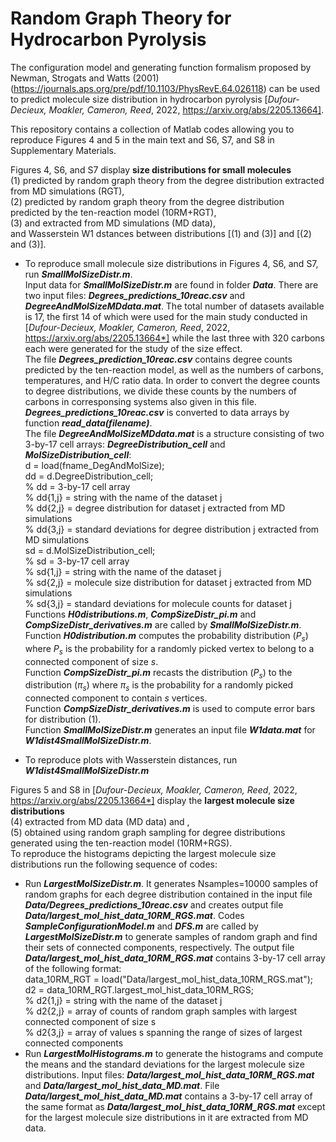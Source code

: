 # Random Graph Theory for Hydrocarbon Pyrolysis
The configuration model and generating function formalism proposed by Newman, Strogats and Watts (2001) 
(https://journals.aps.org/pre/pdf/10.1103/PhysRevE.64.026118)
can be used to predict molecule size distribution in hydrocarbon pyrolysis 
[*Dufour-Decieux, Moakler, Cameron, Reed*, 2022, https://arxiv.org/abs/2205.13664].

This repository contains a collection of Matlab codes allowing you to reproduce Figures 4 and 5 in the main text and S6, S7, and S8 in Supplementary Materials.

Figures 4, S6, and S7 display **size distributions for small molecules** <br>
(1) predicted by random graph theory from the degree distribution extracted from MD simulations (RGT), <br>
(2) predicted by random graph theory from the degree distribution predicted by the ten-reaction model (10RM+RGT),<br>
(3) and extracted from MD simulations (MD data),<br>
and Wasserstein W1 dstances between distributions [(1) and (3)] and [(2) and (3)].

* To reproduce small molecule size distributions in Figures 4, S6, and S7, run ***SmallMolSizeDistr.m***. <br>
Input data for ***SmallMolSizeDistr.m*** are found in folder ***Data***. There are two input files: ***Degrees_predictions_10reac.csv*** and ***DegreeAndMolSizeMDdata.mat***. The total number of datasets available is 17, the first 14 of which were used for the main study conducted in [*Dufour-Decieux, Moakler, Cameron, Reed*, 2022, https://arxiv.org/abs/2205.13664*] while the last three with 320 carbons each were generated for the study of the size effect.<br>
The file ***Degrees_prediction_10reac.csv*** contains degree counts predicted by the ten-reaction model, as well as  the numbers of carbons, temperatures, and H/C ratio data. In order to convert the degree counts to degree distributions, we divide these counts by the numbers of carbons in corresponsing systems also given in this file. ***Degrees_predictions_10reac.csv*** is converted to data arrays by function ***read_data(filename)***. <br>
The file ***DegreeAndMolSizeMDdata.mat*** is a structure consisting of two 3-by-17 cell arrays: ***DegreeDistribution_cell*** and ***MolSizeDistribution_cell***:<br>
d = load(fname_DegAndMolSize);<br>
dd = d.DegreeDistribution_cell;<br>
% dd = 3-by-17 cell array<br>
% dd{1,j} = string with the name of the dataset j<br>
% dd{2,j} = degree distribution for dataset j extracted from MD simulations<br>
% dd{3,j} = standard deviations for degree distribution j extracted from MD simulations<br>
sd = d.MolSizeDistribution_cell; <br>
% sd = 3-by-17 cell array <br>
% sd{1,j} = string with the name of the dataset j <br>
% sd{2,j} = molecule size distribution for dataset j extracted from MD simulations <br>
% sd{3,j} = standard deviations for molecule counts for dataset j  <br>
Functions ***H0distributions.m***, ***CompSizeDistr_pi.m*** and ***CompSizeDistr_derivatives.m*** are called by ***SmallMolSizeDistr.m***. <br>
Function ***H0distribution.m*** computes the probability distribution $(P_s)$ where $P_s$ is the probability for a randomly picked vertex to belong to a connected component of size $s$. <br>
Function ***CompSizeDistr_pi.m*** recasts the distribution $(P_s)$ to the distribution $(\pi_s)$ where $\pi_s$ is the probability for a randomly picked connected component to contain $s$ vertices. <br>
Function ***CompSizeDistr_derivatives.m*** is used to compute error bars for distribution (1). <br> 
Function ***SmallMolSizeDistr.m*** generates an input file ***W1data.mat*** for ***W1dist4SmallMolSizeDistr.m***. 

* To reproduce plots with Wasserstein distances, run ***W1dist4SmallMolSizeDistr.m***

Figures 5 and S8 in [*Dufour-Decieux, Moakler, Cameron, Reed*, 2022, https://arxiv.org/abs/2205.13664*] display the **largest molecule size distributions**<br> 
(4) extracted from MD data (MD data) and ,<br>
(5) obtained using random graph sampling for degree distributions generated using the ten-reaction model (10RM+RGS). <br>
To reproduce the histograms depicting the largest molecule size distributions run the following sequence of codes:<br>
* Run ***LargestMolSizeDistr.m***. It generates Nsamples=10000 samples of random graphs for each degree distribution contained in the input file ***Data/Degrees_predictions_10reac.csv*** and creates output file ***Data/largest_mol_hist_data_10RM_RGS.mat***. Codes ***SampleConfigurationModel.m*** and ***DFS.m*** are called by ***LargestMolSizeDistr.m*** to generate samples of random graph and find their sets of connected components, respectively. The output file ***Data/largest_mol_hist_data_10RM_RGS.mat*** contains 3-by-17 cell array of the following format: <br>
data_10RM_RGT = load("Data/largest_mol_hist_data_10RM_RGS.mat");
d2 = data_10RM_RGT.largest_mol_hist_data_10RM_RGS; <br>
% d2{1,j} = string with the name of the dataset j<br>
% d2{2,j} = array of counts of random graph samples with largest connected component of size s<br>
% d2{3,j} = array of values s spanning the range of sizes of largest connected components<br>
* Run ***LargestMolHistograms.m*** to generate the histograms and compute the means and the standard deviations for the largest molecule size distributions. Input files: ***Data/largest_mol_hist_data_10RM_RGS.mat*** and ***Data/largest_mol_hist_data_MD.mat***. File ***Data/largest_mol_hist_data_MD.mat*** contains a 3-by-17 cell array of the same format as ***Data/largest_mol_hist_data_10RM_RGS.mat*** except for the largest molecule size distributions in it are extracted from MD data.
